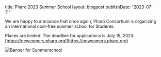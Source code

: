 title: Pharo 2023 Summer School
layout: blogpost
publishDate: "2023-07-11"

We are happy to announce that once again, Pharo Consortium is organizing an international cost-free summer school for Students.

Places are limited! The deadline for applications is July 15, 2023. [https://newcomers.pharo.org](https://newcomers.pharo.org)

![Banner for Summerschool](https://raw.githubusercontent.com/pharo-project/pharo-website/main/site/files/posts/SummerSchool2023.jpg)


